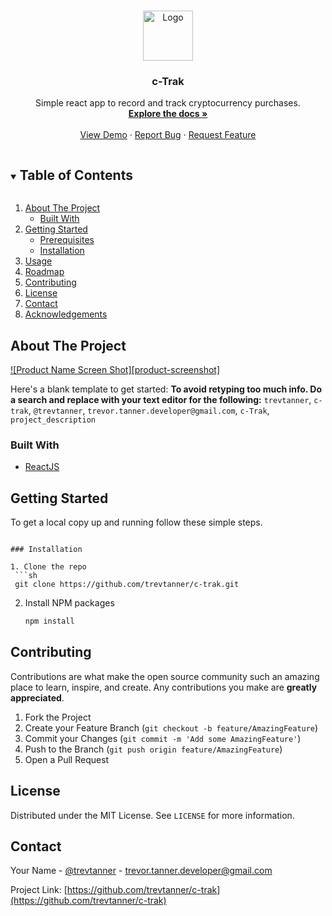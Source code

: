 <!--
*** Thanks for checking out the Best-README-Template. If you have a suggestion
*** that would make this better, please fork the repo and create a pull request
*** or simply open an issue with the tag "enhancement".
*** Thanks again! Now go create something AMAZING! :D
***
***
***
*** To avoid retyping too much info. Do a search and replace for the following:
*** trevtanner, c-trak, @trevtanner, trevor.tanner.developer@gmail.com, c-Trak, project_description
-->



<!-- PROJECT SHIELDS -->
<!--
*** I'm using markdown "reference style" links for readability.
*** Reference links are enclosed in brackets [ ] instead of parentheses ( ).
*** See the bottom of this document for the declaration of the reference variables
*** for contributors-url, forks-url, etc. This is an optional, concise syntax you may use.
*** https://www.markdownguide.org/basic-syntax/#reference-style-links
-->


<!-- PROJECT LOGO -->
<br />
<p align="center">
  <a href="https://github.com/trevtanner/c-trak">
    <img src="images/logo.png" alt="Logo" width="80" height="80">
  </a>

  <h3 align="center">c-Trak</h3>

  <p align="center">
    Simple react app to record and track cryptocurrency purchases. 
    <br />
    <a href="https://github.com/trevtanner/c-trak"><strong>Explore the docs »</strong></a>
    <br />
    <br />
    <a href="https://github.com/trevtanner/c-trak">View Demo</a>
    ·
    <a href="https://github.com/trevtanner/c-trak/issues">Report Bug</a>
    ·
    <a href="https://github.com/trevtanner/c-trak/issues">Request Feature</a>
  </p>
</p>



<!-- TABLE OF CONTENTS -->
<details open="open">
  <summary><h2 style="display: inline-block">Table of Contents</h2></summary>
  <ol>
    <li>
      <a href="#about-the-project">About The Project</a>
      <ul>
        <li><a href="#built-with">Built With</a></li>
      </ul>
    </li>
    <li>
      <a href="#getting-started">Getting Started</a>
      <ul>
        <li><a href="#prerequisites">Prerequisites</a></li>
        <li><a href="#installation">Installation</a></li>
      </ul>
    </li>
    <li><a href="#usage">Usage</a></li>
    <li><a href="#roadmap">Roadmap</a></li>
    <li><a href="#contributing">Contributing</a></li>
    <li><a href="#license">License</a></li>
    <li><a href="#contact">Contact</a></li>
    <li><a href="#acknowledgements">Acknowledgements</a></li>
  </ol>
</details>



<!-- ABOUT THE PROJECT -->
## About The Project

[![Product Name Screen Shot][product-screenshot]](https://example.com)

Here's a blank template to get started:
**To avoid retyping too much info. Do a search and replace with your text editor for the following:**
`trevtanner`, `c-trak`, `@trevtanner`, `trevor.tanner.developer@gmail.com`, `c-Trak`, `project_description`


### Built With

* [ReactJS](https://reactjs.org/)



<!-- GETTING STARTED -->
## Getting Started

To get a local copy up and running follow these simple steps.

<!-- ### Prerequisites

This is an example of how to list things you need to use the software and how to install them.
* npm
  ```sh
  npm install npm@latest -g -->
  ```

### Installation

1. Clone the repo
   ```sh
   git clone https://github.com/trevtanner/c-trak.git
   ```
2. Install NPM packages
   ```sh
   npm install
   ```



<!-- USAGE EXAMPLES
## Usage

Use this space to show useful examples of how a project can be used. Additional screenshots, code examples and demos work well in this space. You may also link to more resources.

_For more examples, please refer to the [Documentation](https://example.com)_ -->



<!-- ROADMAP
## Roadmap

See the [open issues](https://github.com/trevtanner/c-trak/issues) for a list of proposed features (and known issues). -->



<!-- CONTRIBUTING -->
## Contributing

Contributions are what make the open source community such an amazing place to learn, inspire, and create. Any contributions you make are **greatly appreciated**.

1. Fork the Project
2. Create your Feature Branch (`git checkout -b feature/AmazingFeature`)
3. Commit your Changes (`git commit -m 'Add some AmazingFeature'`)
4. Push to the Branch (`git push origin feature/AmazingFeature`)
5. Open a Pull Request



<!-- LICENSE -->
## License

Distributed under the MIT License. See `LICENSE` for more information.



<!-- CONTACT -->
## Contact

Your Name - [@trevtanner](https://twitter.com/@trevtanner) - trevor.tanner.developer@gmail.com

Project Link: [https://github.com/trevtanner/c-trak](https://github.com/trevtanner/c-trak)



<!-- ACKNOWLEDGEMENTS
## Acknowledgements

* []()
* []()
* []() -->





<!-- MARKDOWN LINKS & IMAGES -->
<!-- https://www.markdownguide.org/basic-syntax/#reference-style-links -->
[contributors-shield]: https://img.shields.io/github/contributors/trevtanner/repo.svg?style=for-the-badge
[contributors-url]: https://github.com/trevtanner/c-trak/graphs/contributors
[forks-shield]: https://img.shields.io/github/forks/trevtanner/repo.svg?style=for-the-badge
[forks-url]: https://github.com/trevtanner/c-trak/network/members
[stars-shield]: https://img.shields.io/github/stars/trevtanner/repo.svg?style=for-the-badge
[stars-url]: https://github.com/trevtanner/c-trak/stargazers
[issues-shield]: https://img.shields.io/github/issues/trevtanner/repo.svg?style=for-the-badge
[issues-url]: https://github.com/trevtanner/c-trak/issues
[license-shield]: https://img.shields.io/github/license/trevtanner/repo.svg?style=for-the-badge
[license-url]: https://github.com/trevtanner/c-trak/blob/master/LICENSE.txt
[linkedin-shield]: https://img.shields.io/badge/-LinkedIn-black.svg?style=for-the-badge&logo=linkedin&colorB=555
[linkedin-url]: https://linkedin.com/in/trevtanner